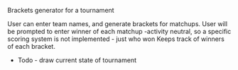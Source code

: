 Brackets generator for a tournament

User can enter team names, and generate brackets for matchups.
User will be prompted to enter winner of each matchup
 -activity neutral, so a specific scoring system is not implemented - just who won
Keeps track of winners of each bracket.

* Todo - draw current state of tournament
